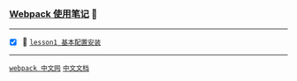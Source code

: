 ### [Webpack 使用笔记](#top) :maple_leaf: <b id="top"></b>

----

- [x] :maple_leaf: [`lesson1 基本配置安装`](https://github.com/kickgod/Front-End/blob/master/webpack/lesson001_webpackInstall.md)


----
[`webpack 中文网`](https://www.webpackjs.com/)  [`中文文档`](https://www.webpackjs.com/concepts/)

